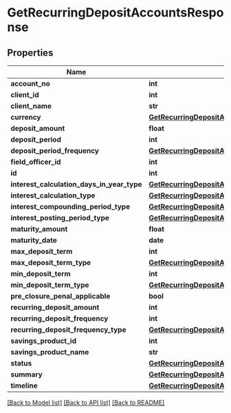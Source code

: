 # GetRecurringDepositAccountsResponse

## Properties
Name | Type | Description | Notes
------------ | ------------- | ------------- | -------------
**account_no** | **int** |  | [optional] 
**client_id** | **int** |  | [optional] 
**client_name** | **str** |  | [optional] 
**currency** | [**GetRecurringDepositAccountsCurrency**](GetRecurringDepositAccountsCurrency.md) |  | [optional] 
**deposit_amount** | **float** |  | [optional] 
**deposit_period** | **int** |  | [optional] 
**deposit_period_frequency** | [**GetRecurringDepositAccountsDepositPeriodFrequency**](GetRecurringDepositAccountsDepositPeriodFrequency.md) |  | [optional] 
**field_officer_id** | **int** |  | [optional] 
**id** | **int** |  | [optional] 
**interest_calculation_days_in_year_type** | [**GetRecurringDepositAccountsInterestCalculationDaysInYearType**](GetRecurringDepositAccountsInterestCalculationDaysInYearType.md) |  | [optional] 
**interest_calculation_type** | [**GetRecurringDepositAccountsInterestCalculationType**](GetRecurringDepositAccountsInterestCalculationType.md) |  | [optional] 
**interest_compounding_period_type** | [**GetRecurringDepositAccountsInterestCompoundingPeriodType**](GetRecurringDepositAccountsInterestCompoundingPeriodType.md) |  | [optional] 
**interest_posting_period_type** | [**GetRecurringDepositAccountsInterestPostingPeriodType**](GetRecurringDepositAccountsInterestPostingPeriodType.md) |  | [optional] 
**maturity_amount** | **float** |  | [optional] 
**maturity_date** | **date** |  | [optional] 
**max_deposit_term** | **int** |  | [optional] 
**max_deposit_term_type** | [**GetRecurringDepositAccountsMaxDepositTermType**](GetRecurringDepositAccountsMaxDepositTermType.md) |  | [optional] 
**min_deposit_term** | **int** |  | [optional] 
**min_deposit_term_type** | [**GetRecurringDepositAccountsMinDepositTermType**](GetRecurringDepositAccountsMinDepositTermType.md) |  | [optional] 
**pre_closure_penal_applicable** | **bool** |  | [optional] 
**recurring_deposit_amount** | **int** |  | [optional] 
**recurring_deposit_frequency** | **int** |  | [optional] 
**recurring_deposit_frequency_type** | [**GetRecurringDepositAccountsRecurringDepositFrequencyType**](GetRecurringDepositAccountsRecurringDepositFrequencyType.md) |  | [optional] 
**savings_product_id** | **int** |  | [optional] 
**savings_product_name** | **str** |  | [optional] 
**status** | [**GetRecurringDepositAccountsStatus**](GetRecurringDepositAccountsStatus.md) |  | [optional] 
**summary** | [**GetRecurringDepositAccountsSummary**](GetRecurringDepositAccountsSummary.md) |  | [optional] 
**timeline** | [**GetRecurringDepositAccountsTimeline**](GetRecurringDepositAccountsTimeline.md) |  | [optional] 

[[Back to Model list]](../README.md#documentation-for-models) [[Back to API list]](../README.md#documentation-for-api-endpoints) [[Back to README]](../README.md)

